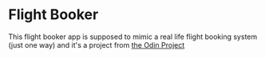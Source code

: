 # Flight Booker

This flight booker app is supposed to mimic a real life flight booking system (just one way) and it's a project from [the Odin Project](https://www.theodinproject.com/paths/full-stack-ruby-on-rails/courses/ruby-on-rails/lessons/building-advanced-forms) 
